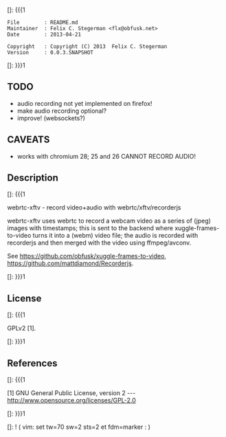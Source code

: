 []: {{{1

    File        : README.md
    Maintainer  : Felix C. Stegerman <flx@obfusk.net>
    Date        : 2013-04-21

    Copyright   : Copyright (C) 2013  Felix C. Stegerman
    Version     : 0.0.3.SNAPSHOT

[]: }}}1

## TODO

  * audio recording not yet implemented on firefox!
  * make audio recording optional?
  * improve! (websockets?)

## CAVEATS

  * works with chromium 28; 25 and 26 CANNOT RECORD AUDIO!

## Description
[]: {{{1

  webrtc-xftv - record video+audio with webrtc/xftv/recorderjs

  webrtc-xftv uses webrtc to record a webcam video as a series of
  (jpeg) images with timestamps; this is sent to the backend where
  xuggle-frames-to-video turns it into a (webm) video file; the audio
  is recorded with recorderjs and then merged with the video using
  ffmpeg/avconv.

  See https://github.com/obfusk/xuggle-frames-to-video,
      https://github.com/mattdiamond/Recorderjs.

[]: }}}1

## License
[]: {{{1

  GPLv2 [1].

[]: }}}1

## References
[]: {{{1

  [1] GNU General Public License, version 2
  --- http://www.opensource.org/licenses/GPL-2.0

[]: }}}1

[]: ! ( vim: set tw=70 sw=2 sts=2 et fdm=marker : )
